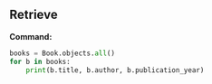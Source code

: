 ## Retrieve

**Command:**
```python
books = Book.objects.all()
for b in books:
    print(b.title, b.author, b.publication_year)
